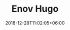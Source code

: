 ---
title: "Enov Hugo"
date: 2018-12-28T11:02:05+06:00 
# type dont remove or customize
type : "docs"
---